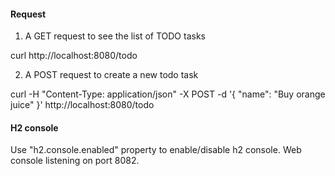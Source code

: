#### Request 

1. A GET request to see the list of TODO tasks  

curl http://localhost:8080/todo

2. A POST request to create a new todo task

curl -H "Content-Type: application/json" -X POST -d '{
    "name": "Buy orange juice"
}'  http://localhost:8080/todo


#### H2 console

Use "h2.console.enabled" property to enable/disable h2 console.
Web console listening on port 8082. 